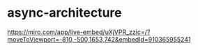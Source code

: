 # async-architecture
https://miro.com/app/live-embed/uXjVPR_zzic=/?moveToViewport=-810,-500,1653,742&embedId=910365955241
